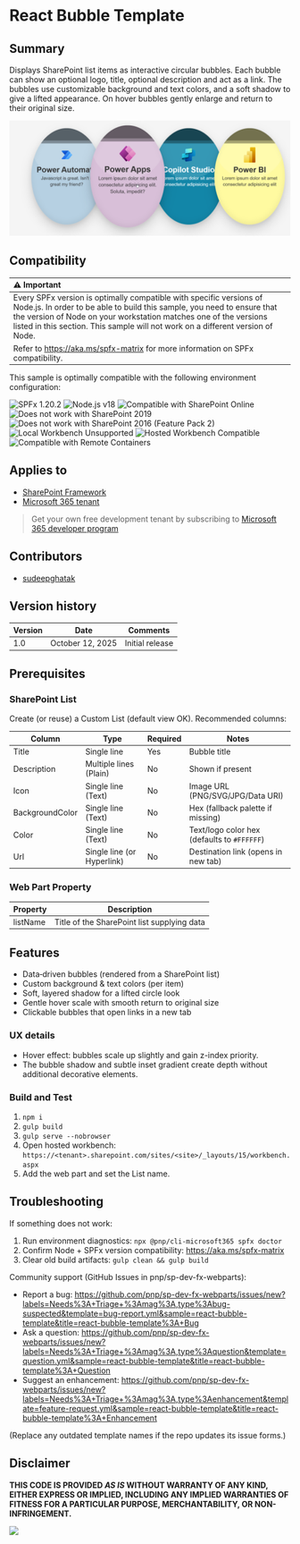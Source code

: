 # React Bubble Template

## Summary

Displays SharePoint list items as interactive circular bubbles. Each bubble can show an optional logo, title, optional description and act as a link. The bubbles use customizable background and text colors, and a soft shadow to give a lifted appearance. On hover bubbles gently enlarge and return to their original size.

![Sample](./assets/Screenshot.png)

## Compatibility

| :warning: Important          |
|:---------------------------|
| Every SPFx version is optimally compatible with specific versions of Node.js. In order to be able to build this sample, you need to ensure that the version of Node on your workstation matches one of the versions listed in this section. This sample will not work on a different version of Node.|
|Refer to <https://aka.ms/spfx-matrix> for more information on SPFx compatibility.   |

This sample is optimally compatible with the following environment configuration:

![SPFx 1.20.2](https://img.shields.io/badge/SPFx-1.20.2-green.svg)
![Node.js v18](https://img.shields.io/badge/Node.js-v18-green.svg)
![Compatible with SharePoint Online](https://img.shields.io/badge/SharePoint%20Online-Compatible-green.svg)
![Does not work with SharePoint 2019](https://img.shields.io/badge/SharePoint%20Server%202019-Incompatible-red.svg "SharePoint Server 2019 requires SPFx 1.4.1 or lower")
![Does not work with SharePoint 2016 (Feature Pack 2)](https://img.shields.io/badge/SharePoint%20Server%202016%20(Feature%20Pack%202)-Incompatible-red.svg "SharePoint Server 2016 Feature Pack 2 requires SPFx 1.1")
![Local Workbench Unsupported](https://img.shields.io/badge/Local%20Workbench-Unsupported-red.svg "Local workbench is no longer available as of SPFx 1.13 and above")
![Hosted Workbench Compatible](https://img.shields.io/badge/Hosted%20Workbench-Compatible-green.svg)
![Compatible with Remote Containers](https://img.shields.io/badge/Remote%20Containers-Compatible-green.svg)

## Applies to

* [SharePoint Framework](https://learn.microsoft.com/sharepoint/dev/spfx/sharepoint-framework-overview)
* [Microsoft 365 tenant](https://learn.microsoft.com/sharepoint/dev/spfx/set-up-your-development-environment)

> Get your own free development tenant by subscribing to [Microsoft 365 developer program](https://aka.ms/m365/devprogram)

## Contributors

* [sudeepghatak](https://github.com/sudeepghatak)

## Version history

|Version|Date|Comments|
|-------|----|--------|
|1.0|October 12, 2025|Initial release|

## Prerequisites

### SharePoint List

Create (or reuse) a Custom List (default view OK). Recommended columns:

| Column | Type | Required | Notes |
|--------|------|----------|-------|
| Title | Single line | Yes | Bubble title |
| Description | Multiple lines (Plain) | No | Shown if present |
| Icon | Single line (Text) | No | Image URL (PNG/SVG/JPG/Data URI) |
| BackgroundColor | Single line (Text) | No | Hex (fallback palette if missing) |
| Color | Single line (Text) | No | Text/logo color hex (defaults to `#FFFFFF`) |
| Url | Single line (or Hyperlink) | No | Destination link (opens in new tab) |

### Web Part Property

| Property | Description |
|----------|-------------|
| listName | Title of the SharePoint list supplying data |

## Features

- Data‑driven bubbles (rendered from a SharePoint list)
- Custom background & text colors (per item)
- Soft, layered shadow for a lifted circle look
- Gentle hover scale with smooth return to original size
- Clickable bubbles that open links in a new tab

### UX details

- Hover effect: bubbles scale up slightly and gain z-index priority.
- The bubble shadow and subtle inset gradient create depth without additional decorative elements.

### Build and Test

1. `npm i`
2. `gulp build`
3. `gulp serve --nobrowser`
4. Open hosted workbench: `https://<tenant>.sharepoint.com/sites/<site>/_layouts/15/workbench.aspx`
5. Add the web part and set the List name.

## Troubleshooting

If something does not work:

1. Run environment diagnostics:
   `npx @pnp/cli-microsoft365 spfx doctor`
2. Confirm Node + SPFx version compatibility: <https://aka.ms/spfx-matrix>
3. Clear old build artifacts:
   `gulp clean && gulp build`

Community support (GitHub Issues in pnp/sp-dev-fx-webparts):

- Report a bug:
  <https://github.com/pnp/sp-dev-fx-webparts/issues/new?labels=Needs%3A+Triage+%3Amag%3A,type%3Abug-suspected&template=bug-report.yml&sample=react-bubble-template&title=react-bubble-template%3A+Bug>
- Ask a question:
  <https://github.com/pnp/sp-dev-fx-webparts/issues/new?labels=Needs%3A+Triage+%3Amag%3A,type%3Aquestion&template=question.yml&sample=react-bubble-template&title=react-bubble-template%3A+Question>
- Suggest an enhancement:
  <https://github.com/pnp/sp-dev-fx-webparts/issues/new?labels=Needs%3A+Triage+%3Amag%3A,type%3Aenhancement&template=feature-request.yml&sample=react-bubble-template&title=react-bubble-template%3A+Enhancement>

(Replace any outdated template names if the repo updates its issue forms.)

## Disclaimer

**THIS CODE IS PROVIDED *AS IS* WITHOUT WARRANTY OF ANY KIND, EITHER EXPRESS OR IMPLIED, INCLUDING ANY IMPLIED WARRANTIES OF FITNESS FOR A PARTICULAR PURPOSE, MERCHANTABILITY, OR NON-INFRINGEMENT.**

<img src="https://m365-visitor-stats.azurewebsites.net/sp-dev-fx-webparts/samples/react-bubble-template" />
